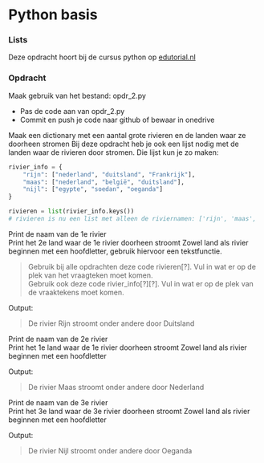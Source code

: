 # Python basis

### Lists
Deze opdracht hoort bij de cursus python op [edutorial.nl](https://www.edutorial.nl/course/python)

### Opdracht
Maak gebruik van het bestand: opdr_2.py
* Pas de code aan van opdr_2.py
* Commit en push je code naar github of bewaar in onedrive

Maak een dictionary met een aantal grote rivieren en de landen waar ze doorheen stromen
Bij deze opdracht heb je ook een lijst nodig met de landen waar de rivieren door stromen.
Die lijst kun je zo maken:
```python
rivier_info = { 
    "rijn": ["nederland", "duitsland", "Frankrijk"],
    "maas": ["nederland", "belgië", "duitsland"], 
    "nijl": ["egypte", "soedan", "oeganda"] 
}

rivieren = list(rivier_info.keys())
# rivieren is nu een list met alleen de riviernamen: ['rijn', 'maas', 'nijl']

```

Print de naam van de 1e rivier  
Print het 2e land waar de 1e rivier doorheen stroomt
Zowel land als rivier beginnen met een hoofdletter, gebruik hiervoor een tekstfunctie. 

> Gebruik bij alle opdrachten deze code rivieren[?]. Vul in wat er op de plek van het vraagteken moet komen.  
> Gebruik ook deze code rivier_info[?][?]. Vul in wat er op de plek van de vraaktekens moet komen.

Output:  
>De rivier Rijn stroomt onder andere door Duitsland

Print de naam van de 2e rivier  
Print het 1e land waar de 1e rivier doorheen stroomt
Zowel land als rivier beginnen met een hoofdletter 

Output:  

>De rivier Maas stroomt onder andere door Nederland

Print de naam van de 3e rivier  
Print het 3e land waar de 3e rivier doorheen stroomt
Zowel land als rivier beginnen met een hoofdletter 

Output:  

>De rivier Nijl stroomt onder andere door Oeganda

